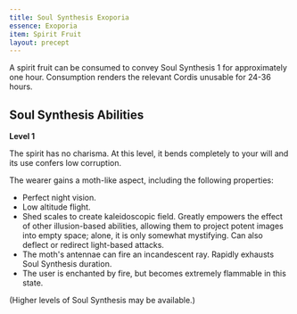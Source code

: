 ```yaml
---
title: Soul Synthesis Exoporia
essence: Exoporia
item: Spirit Fruit
layout: precept
---
```

A spirit fruit can be consumed to convey Soul Synthesis 1 for approximately one hour. Consumption renders the relevant Cordis unusable for 24-36 hours.

## Soul Synthesis Abilities
**Level 1**

The spirit has no charisma. At this level, it bends completely to your will and its use confers low corruption.

The wearer gains a moth-like aspect, including the following properties:
- Perfect night vision.
- Low altitude flight.
- Shed scales to create kaleidoscopic field. Greatly empowers the effect of other illusion-based abilities, allowing them to project potent images into empty space; alone, it is only somewhat mystifying. Can also deflect or redirect light-based attacks.
- The moth's antennae can fire an incandescent ray. Rapidly exhausts Soul Synthesis duration.
- The user is enchanted by fire, but becomes extremely flammable in this state.

(Higher levels of Soul Synthesis may be available.)
